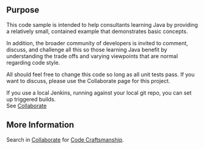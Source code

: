 ## Purpose
This code sample is intended to help consultants learning Java by providing a relatively small, 
contained example that demonstrates basic concepts.

In addition, the broader community of developers is invited to comment, discuss, and challenge all
this so those learning Java benefit by understanding the trade offs and varying viewpoints that are
normal regarding code style.

All should feel free to change this code so long as all unit tests pass.  If you want to discuss,
please use the Collaborate page for this project.

If you use a local Jenkins, running against your local git repo, you can set up triggered builds.  
See [Collaborate](https://sites.google.com)

## More Information
Search in [Collaborate](https://sites.google.com/a/summa-tech.com/collaborate/) 
for [Code Craftsmanship](https://sites.google.com/a/summa-tech.com/collaborate/system/app/pages/search?scope=search-site&q=Code+Craftsmanship).
